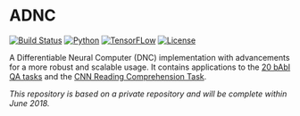 # ADNC

[![Build Status](https://travis-ci.org/joergfranke/ADNC.svg?branch=master)](https://travis-ci.org/joergfranke/ADNC)
[![Python](https://img.shields.io/badge/python-3.6+-blue.svg)](https://www.python.org/downloads/release/python-365/)
[![TensorFLow](https://img.shields.io/badge/TensorFlow-1.8-yellow.svg)](https://www.tensorflow.org/)
[![License](https://img.shields.io/badge/License-Apache%202.0-blue.svg)](https://opensource.org/licenses/Apache-2.0)


A Differentiable Neural Computer (DNC) implementation with advancements for a more robust and scalable usage. It 
contains applications to the [20 bAbI QA tasks](https://research.fb.com/downloads/babi/) and the [CNN Reading 
Comprehension Task](https://github.com/danqi/rc-cnn-dailymail).  

_This repository is based on a private repository and will be complete within June 2018._

